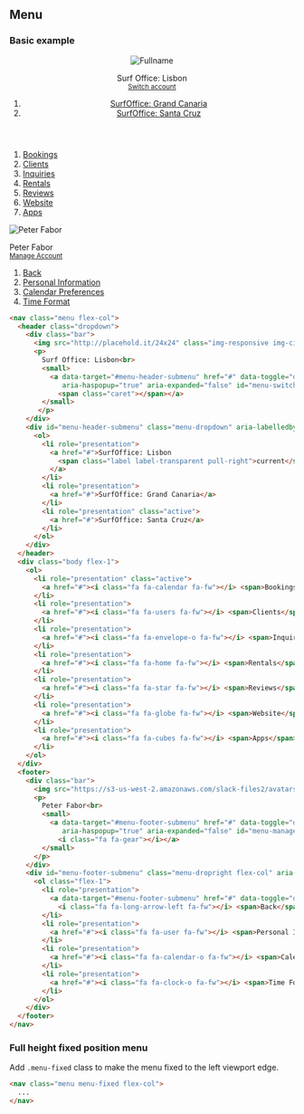 ## Menu

### Basic example

<div class="example">
  <nav class="menu flex-col">
    <header class="dropdown">
      <div class="bar">
        <img src="http://placehold.it/24x24" class="img-responsive img-circle brand" alt="Fullname">
        <p>
          Surf Office: Lisbon<br>
          <small>
            <a data-target="#menu-header-submenu" href="#" data-toggle="dropdown"
               aria-haspopup="true" aria-expanded="false" id="menu-switch-account">Switch account
              <span class="caret"></span></a>
          </small>
         </p>
      </div>
      <div id="menu-header-submenu" class="menu-dropdown" aria-labelledby="menu-switch-account">
        <ol>
          <li role="presentation">
            <a href="#">SurfOffice: Grand Canaria</a>
          </li>
          <li role="presentation" class="active">
            <a href="#">SurfOffice: Santa Cruz</a>
          </li>
        </ol>
      </div>
    </header>
    <div class="body flex-1">
      <ol>
        <li role="presentation" class="active">
          <a href="#"><i class="fa fa-calendar fa-fw"></i> <span>Bookings</span></a>
        </li>
        <li role="presentation">
          <a href="#"><i class="fa fa-users fa-fw"></i> <span>Clients</span></a>
        </li>
        <li role="presentation">
          <a href="#"><i class="fa fa-envelope-o fa-fw"></i> <span>Inquiries</span></a>
        </li>
        <li role="presentation">
          <a href="#"><i class="fa fa-home fa-fw"></i> <span>Rentals</span></a>
        </li>
        <li role="presentation">
          <a href="#"><i class="fa fa-star fa-fw"></i> <span>Reviews</span></a>
        </li>
        <li role="presentation">
          <a href="#"><i class="fa fa-globe fa-fw"></i> <span>Website</span></a>
        </li>
        <li role="presentation">
          <a href="#"><i class="fa fa-cubes fa-fw"></i> <span>Apps</span></a>
        </li>
      </ol>
    </div>
    <footer>
      <div class="bar">
        <img src="https://s3-us-west-2.amazonaws.com/slack-files2/avatars/2015-06-11/6253926944_bd7ce3198dba69ac91be_24.jpg" class="img-responsive img-circle avatar" alt="Peter Fabor">
        <p>
          Peter Fabor<br>
          <small>
            <a data-target="#menu-footer-submenu" href="#" data-toggle="dropdown"
               aria-haspopup="true" aria-expanded="false" id="menu-manage-account">Manage Account
              <i class="fa fa-gear"></i></a>
          </small>
        </p>
      </div>
      <div id="menu-footer-submenu" class="menu-dropright flex-col" aria-labelledby="menu-manage-account">
        <ol class="flex-1">
          <li class="back text-center" role="presentation">
            <a data-target="#menu-footer-submenu" href="#" data-toggle="dropdown">
              <i class="fa fa-long-arrow-left fa-fw"></i> <span class="sr-only">Back</span></a>
          </li>
          <li role="presentation">
            <a href="#"><i class="fa fa-user fa-fw"></i> <span>Personal Information</span></a>
          </li>
          <li role="presentation">
            <a href="#"><i class="fa fa-calendar-o fa-fw"></i> <span>Calendar Preferences</span></a>
          </li>
          <li role="presentation">
            <a href="#"><i class="fa fa-clock-o fa-fw"></i> <span>Time Format</span></a>
          </li>
        </ol>
      </div>
    </footer>
  </nav>
</div>

~~~ html
<nav class="menu flex-col">
  <header class="dropdown">
    <div class="bar">
      <img src="http://placehold.it/24x24" class="img-responsive img-circle brand" alt="Fullname">
      <p>
        Surf Office: Lisbon<br>
        <small>
          <a data-target="#menu-header-submenu" href="#" data-toggle="dropdown"
             aria-haspopup="true" aria-expanded="false" id="menu-switch-account">Switch account
            <span class="caret"></span></a>
        </small>
       </p>
    </div>
    <div id="menu-header-submenu" class="menu-dropdown" aria-labelledby="menu-switch-account">
      <ol>
        <li role="presentation">
          <a href="#">SurfOffice: Lisbon
            <span class="label label-transparent pull-right">current</span>
          </a>
        </li>
        <li role="presentation">
          <a href="#">SurfOffice: Grand Canaria</a>
        </li>
        <li role="presentation" class="active">
          <a href="#">SurfOffice: Santa Cruz</a>
        </li>
      </ol>
    </div>
  </header>
  <div class="body flex-1">
    <ol>
      <li role="presentation" class="active">
        <a href="#"><i class="fa fa-calendar fa-fw"></i> <span>Bookings</span></a>
      </li>
      <li role="presentation">
        <a href="#"><i class="fa fa-users fa-fw"></i> <span>Clients</span></a>
      </li>
      <li role="presentation">
        <a href="#"><i class="fa fa-envelope-o fa-fw"></i> <span>Inquiries</span></a>
      </li>
      <li role="presentation">
        <a href="#"><i class="fa fa-home fa-fw"></i> <span>Rentals</span></a>
      </li>
      <li role="presentation">
        <a href="#"><i class="fa fa-star fa-fw"></i> <span>Reviews</span></a>
      </li>
      <li role="presentation">
        <a href="#"><i class="fa fa-globe fa-fw"></i> <span>Website</span></a>
      </li>
      <li role="presentation">
        <a href="#"><i class="fa fa-cubes fa-fw"></i> <span>Apps</span></a>
      </li>
    </ol>
  </div>
  <footer>
    <div class="bar">
      <img src="https://s3-us-west-2.amazonaws.com/slack-files2/avatars/2015-06-11/6253926944_bd7ce3198dba69ac91be_24.jpg" class="img-responsive img-circle avatar" alt="Peter Fabor">
      <p>
        Peter Fabor<br>
        <small>
          <a data-target="#menu-footer-submenu" href="#" data-toggle="dropdown"
             aria-haspopup="true" aria-expanded="false" id="menu-manage-account">Manage Account
            <i class="fa fa-gear"></i></a>
        </small>
      </p>
    </div>
    <div id="menu-footer-submenu" class="menu-dropright flex-col" aria-labelledby="menu-manage-account">
      <ol class="flex-1">
        <li role="presentation">
          <a data-target="#menu-footer-submenu" href="#" data-toggle="dropdown">
            <i class="fa fa-long-arrow-left fa-fw"></i> <span>Back</span></a>
        </li>
        <li role="presentation">
          <a href="#"><i class="fa fa-user fa-fw"></i> <span>Personal Information</span></a>
        </li>
        <li role="presentation">
          <a href="#"><i class="fa fa-calendar-o fa-fw"></i> <span>Calendar Preferences</span></a>
        </li>
        <li role="presentation">
          <a href="#"><i class="fa fa-clock-o fa-fw"></i> <span>Time Format</span></a>
        </li>
      </ol>
    </div>
  </footer>
</nav>
~~~

### Full height fixed position menu

Add `.menu-fixed` class to make the menu fixed to the left viewport edge.

~~~ html
<nav class="menu menu-fixed flex-col">
  ...
</nav>
~~~

